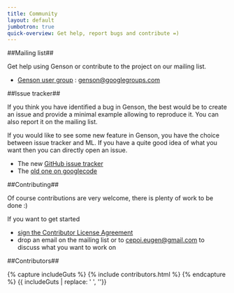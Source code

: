 ```yaml
---
title: Community
layout: default
jumbotron: true
quick-overview: Get help, report bugs and contribute =)
---
```


##Mailing list##

Get help using Genson or contribute to the project on our mailing list.

 * [Genson user group](http://groups.google.com/group/genson) : genson@googlegroups.com


##Issue tracker##

If you think you have identified a bug in Genson, the best would be to create an issue and provide a minimal example allowing to reproduce it.
You can also report it on the mailing list.

If you would like to see some new feature in Genson, you have the choice between issue tracker and ML. If you have a quite good idea of what you want
then you can directly open an issue.


* The new [GitHub issue tracker](https://github.com/owlike/genson/issues)
* The [old one on googlecode](http://code.google.com/p/genson/issues/list)

##Contributing##

Of course contributions are very welcome, there is plenty of work to be done :)

If you want to get started
 * <a href="https://www.clahub.com/agreements/owlike/genson">sign the Contributor License Agreement</a>
 * drop an email on the mailing list or to cepoi.eugen@gmail.com to discuss what you want to work on

##Contributors##

{% capture includeGuts %}
{% include contributors.html %} 
{% endcapture %}
{{ includeGuts | replace: '    ', ''}}
